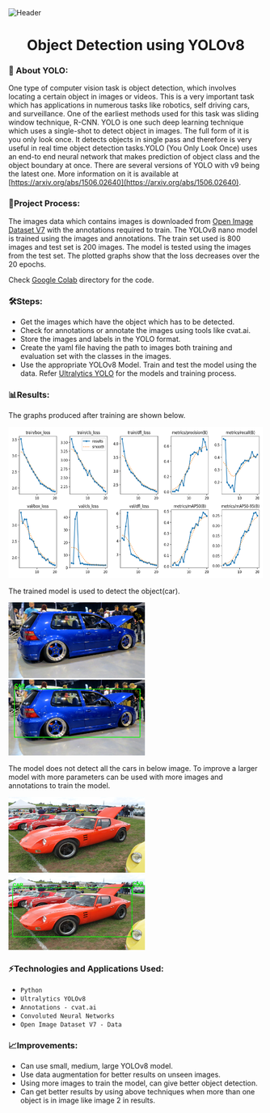 <img src="README Img/header.png" alt="Header"/>

<h1 align="center">Object Detection using YOLOv8</h1>

### 🚀 About YOLO:

One type of computer vision task is object detection, which involves locating a certain object in images or videos. This is a very important task which has applications in numerous tasks like robotics, self driving cars,  and surveillance. One of the earliest methods used for this task was sliding window technique, R-CNN. YOLO is one such deep learning technique which uses a single-shot to detect object in images. The full form of it is you only look once. It detects objects in single pass and therefore is very useful in real time object detection tasks.YOLO (You Only Look Once) uses an end-to end neural network that makes prediction of object class and the object boundary at once. There are several versions of YOLO with v9 being the latest one. More information on it is available at [https://arxiv.org/abs/1506.02640](https://arxiv.org/abs/1506.02640).

### 💭Project Process:

The images data which contains images is downloaded from [Open Image Dataset V7](https://storage.googleapis.com/openimages/web/index.html) with the annotations required to train. The YOLOv8 nano model is trained using the images and annotations.  The train set used is 800 images and test set is 200 images. The model is tested using the images from the test set. The plotted graphs show that the loss decreases over the 20 epochs. 

Check [Google Colab](https://github.com/AdityaMN98/Projects/tree/main/Object_Detection_using_YOLOv8/Google_Collab) directory for the code.

### 🛠️Steps:
- Get the images which have the object which has to be detected.
- Check for annotations or annotate the images using tools like cvat.ai.
- Store the images and labels in the YOLO format.
- Create the yaml file having the path to images both training and evaluation set with the classes in the images.
- Use the appropriate YOLOv8 Model. Train and test the model using the data. Refer [Ultralytics YOLO](https://github.com/ultralytics/ultralytics) for the models and training process.

### 📊Results:

The graphs produced after training are shown below.

<img src="README Img/results.png" alt="results" height = 300 width = 1000/>

The trained model is used to detect the object(car).

<img src="README Img/img1.jpg" alt="img1" height = 150 width = 270/> <img src="README Img/img1_out.jpg" alt="img1out" height = 150 width = 270/>

The model does not detect all the cars in below image. To improve a larger model with more parameters can be used with more images and annotations to train the model.

<img src="README Img/img2.jpg" alt="img1" height = 150 width = 270/> <img src="README Img/img2_out.jpg" alt="img1out" height = 150 width = 270/>


### ⚡Technologies and Applications Used:

- `Python`
- `Ultralytics YOLOv8`
- `Annotations - cvat.ai`
- `Convoluted Neural Networks`
- `Open Image Dataset V7 - Data`

### 📈Improvements:

- Can use small, medium, large YOLOv8 model.
- Use data augmentation for better results on unseen images. 
- Using more images to train the model, can give better object detection.
- Can get better results by using above techniques when more than one object is in image like image 2 in results.